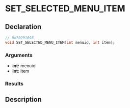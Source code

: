 # SET_SELECTED_MENU_ITEM

## Declaration
```cpp
// 0x70291096
void SET_SELECTED_MENU_ITEM(int menuid, int item);
```

### Arguments
- **int:** menuid
- **int:** item

### Results

## Description
